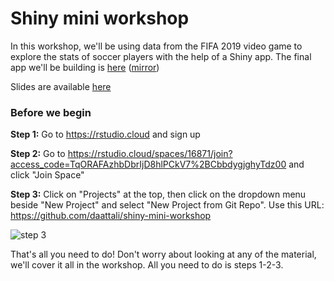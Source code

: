 # Shiny mini workshop

In this workshop, we'll be using data from the FIFA 2019 video game to explore the stats of soccer players with the help of a Shiny app. The final app we'll be building is [here](https://daattali.com/shiny/fifa2019/) ([mirror](https://daattali.shinyapps.io/fifa2019/))

Slides are available [here](https://github.com/daattali/shiny-mini-workshop/raw/master/Shiny%20Mini%20Workshop%20-%20SER%202019.pdf)

### Before we begin

**Step 1:** Go to https://rstudio.cloud and sign up

**Step 2:** Go to https://rstudio.cloud/spaces/16871/join?access_code=TqORAFAzhbDbrIjD8hlPCkV7%2BCbbdygjghyTdz00 and click "Join Space"

**Step 3:** Click on "Projects" at the top, then click on the dropdown menu beside "New Project" and select "New Project from Git Repo". Use this URL: https://github.com/daattali/shiny-mini-workshop

![step 3](https://i.imgur.com/PMSHpKm.png)

That's all you need to do! Don't worry about looking at any of the material, we'll cover it all in the workshop. All you need to do is steps 1-2-3.
